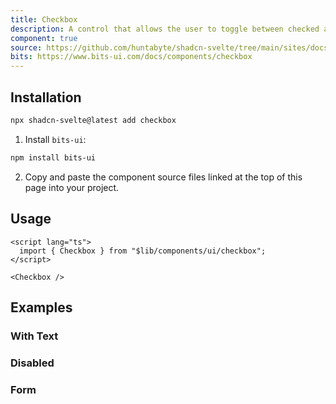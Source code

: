 ```yaml
---
title: Checkbox
description: A control that allows the user to toggle between checked and not checked.
component: true
source: https://github.com/huntabyte/shadcn-svelte/tree/main/sites/docs/src/lib/registry/default/ui/checkbox
bits: https://www.bits-ui.com/docs/components/checkbox
---
```


<script>
  import { ComponentPreview, ManualInstall } from '$lib/components/docs';
</script>

<ComponentPreview name="checkbox-demo">

<div></div>

</ComponentPreview>

## Installation

```bash
npx shadcn-svelte@latest add checkbox
```

<ManualInstall>

1. Install `bits-ui`:

```bash
npm install bits-ui
```

2. Copy and paste the component source files linked at the top of this page into your project.

</ManualInstall>

## Usage

```svelte
<script lang="ts">
  import { Checkbox } from "$lib/components/ui/checkbox";
</script>
```

```svelte
<Checkbox />
```

## Examples

### With Text

<ComponentPreview name="checkbox-with-text">

<div></div>

</ComponentPreview>

### Disabled

<ComponentPreview name="checkbox-disabled">

<div></div>

</ComponentPreview>

### Form

<ComponentPreview name="checkbox-form-single">

<div></div>

</ComponentPreview>

<ComponentPreview name="checkbox-form-multiple">

<div></div>

</ComponentPreview>
